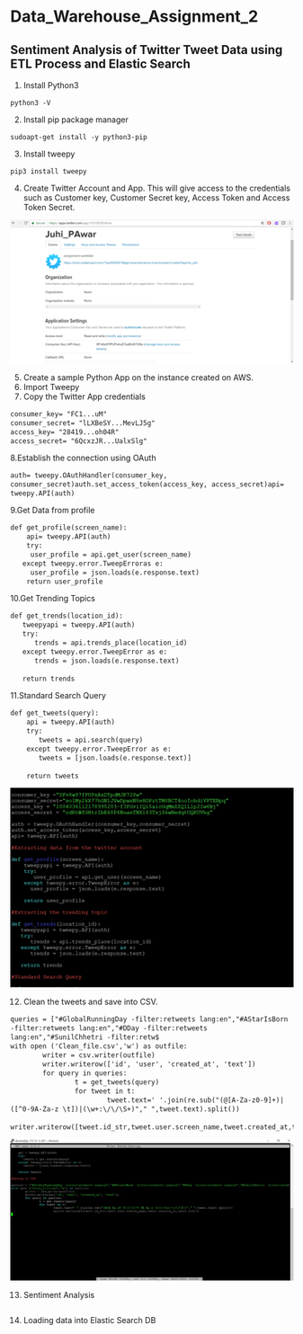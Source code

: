# Data_Warehouse_Assignment_2

##  Sentiment Analysis of Twitter Tweet Data using ETL Process and Elastic Search

1. Install Python3
```
python3 -V
```
2. Install pip package manager
```
sudoapt-get install -y python3-pip
```
3. Install tweepy
```
pip3 install tweepy
```
4. Create Twitter Account and App. This will give access to the credentials such as Customer key, Customer Secret key, Access Token and Access Token Secret.

![alt text](https://github.com/juhipawar/Data_Warehouse_Assignment_2/blob/master/d1.png)

5. Create a sample Python App on the instance created on AWS.
6. Import Tweepy
7. Copy the Twitter App credentials
```
consumer_key= "FC1...uM"
consumer_secret= "lLXBeSY...MevLJ5g"
access_key= "28419...oh04R"
access_secret= "6QcxzJR...UalxSlg"
```
8.Establish the connection using OAuth
```
auth= tweepy.OAuthHandler(consumer_key, consumer_secret)auth.set_access_token(access_key, access_secret)api= tweepy.API(auth)
```
9.Get Data from profile
```
def get_profile(screen_name):
    api= tweepy.API(auth)
    try:
     user_profile = api.get_user(screen_name)
   except tweepy.error.TweepErroras e:
     user_profile = json.loads(e.response.text)
    return user_profile
```
10.Get Trending Topics
```
def get_trends(location_id):
   tweepyapi = tweepy.API(auth)
   try:
      trends = api.trends_place(location_id)
   except tweepy.error.TweepError as e:
      trends = json.loads(e.response.text)

   return trends
```
11.Standard Search Query
```
def get_tweets(query):
    api = tweepy.API(auth)
    try:
       tweets = api.search(query)
    except tweepy.error.TweepError as e:
       tweets = [json.loads(e.response.text)]

    return tweets
```

![alt text](https://github.com/juhipawar/Data_Warehouse_Assignment_2/blob/master/d2%20(2).png)

12. Clean the tweets and save into CSV.
```
queries = ["#GlobalRunningDay -filter:retweets lang:en","#AStarIsBorn -filter:retweets lang:en","#DDay -filter:retweets lang:en","#SunilChhetri -filter:retw$
with open ('Clean_file.csv','w') as outfile:
        writer = csv.writer(outfile)
        writer.writerow(['id', 'user', 'created_at', 'text'])
        for query in queries:
                t = get_tweets(query)
                for tweet in t:
                        tweet.text=' '.join(re.sub("(@[A-Za-z0-9]+)|([^0-9A-Za-z \t])|(\w+:\/\/\S+)"," ",tweet.text).split())
                        writer.writerow([tweet.id_str,tweet.user.screen_name,tweet.created_at,tweet.text])
```
![alt text](https://github.com/juhipawar/Data_Warehouse_Assignment_2/blob/master/d8.png)

13. Sentiment Analysis 
```
```
14. Loading data into Elastic Search DB
```
```
















  



















   

   

